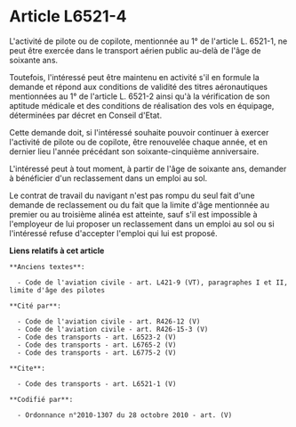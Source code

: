 # Article L6521-4

L'activité de pilote ou de copilote, mentionnée au 1° de l'article L. 6521-1, ne peut être exercée dans le transport aérien
public au-delà de l'âge de soixante ans. 

Toutefois, l'intéressé peut être maintenu en activité s'il en formule la demande et répond aux conditions de validité des
titres aéronautiques mentionnées au 1° de l'article L. 6521-2 ainsi qu'à la vérification de son aptitude médicale et des
conditions de réalisation des vols en équipage, déterminées par décret en Conseil d'Etat. 

Cette demande doit, si l'intéressé souhaite pouvoir continuer à exercer l'activité de pilote ou de copilote, être renouvelée
chaque année, et en dernier lieu l'année précédant son soixante-cinquième anniversaire.

L'intéressé peut à tout moment, à partir de l'âge de soixante ans, demander à bénéficier d'un reclassement dans un emploi au
sol. 

Le contrat de travail du navigant n'est pas rompu du seul fait d'une demande de reclassement ou du fait que la limite d'âge
mentionnée au premier ou au troisième alinéa est atteinte, sauf s'il est impossible à l'employeur de lui proposer un
reclassement dans un emploi au sol ou si l'intéressé refuse d'accepter l'emploi qui lui est proposé.

**Liens relatifs à cet article**

	**Anciens textes**:

	  - Code de l'aviation civile - art. L421-9 (VT), paragraphes I et II, limite d'âge des pilotes

	**Cité par**:

	  - Code de l'aviation civile - art. R426-12 (V)
	  - Code de l'aviation civile - art. R426-15-3 (V)
	  - Code des transports - art. L6523-2 (V)
	  - Code des transports - art. L6765-2 (V)
	  - Code des transports - art. L6775-2 (V)

	**Cite**:

	  - Code des transports - art. L6521-1 (V)

	**Codifié par**:

	  - Ordonnance n°2010-1307 du 28 octobre 2010 - art. (V)
